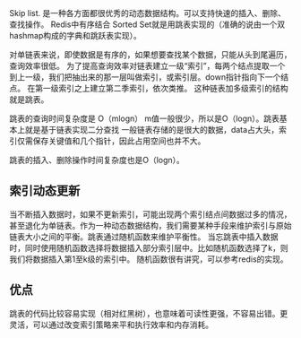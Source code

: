 Skip list. 是一种各方面都很优秀的动态数据结构。可以支持快速的插入、删除、查找操作。 
Redis中有序结合 Sorted Set就是用跳表实现的（准确的说由一个双hashmap构成的字典和跳跃表实现）。

对单链表来说，即使数据是有序的，如果想要查找某个数据，只能从头到尾遍历，查询效率很低。 
为了提高查询效率对链表建立一级“索引”，每两个结点提取一个到上一级，我们把抽出来的那一层叫做索引，或索引层。down指针指向下一个结点。 
在第一级索引之上建立第二季索引，依次类推。 
这种链表加多级索引的结构就是跳表。

跳表的查询时间复杂度是 O（mlogn） m值一般很少，所以是O（logn）。跳表基本上就是基于链表实现二分查找 
一般链表存储的是很大的数据，data占大头，索引仅需保存关键值和几个指针，因此占用空间也并不大。

跳表的插入、删除操作时间复杂度也是O（logn）。

## 索引动态更新

当不断插入数据时，如果不更新索引，可能出现两个索引结点间数据过多的情况，甚至退化为单链表。作为一种动态数据结构，我们需要某种手段来维护索引与原始链表大小之间的平衡。跳表通过随机函数来维护平衡性。 
当忘跳表中插入数据时，同时使用随机函数选择将数据插入部分索引层中。比如随机函数选择了k，则我们将数据插入第1至k级的索引中。 
随机函数很有讲究，可以参考redis的实现。

## 优点

跳表的代码比较容易实现（相对红黑树），也意味着可读性更强，不容易出错。更灵活，可以通过改变索引策略来平和执行效率和内存消耗。

